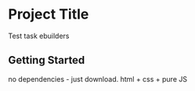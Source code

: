 # Project Title

Test task ebuilders

## Getting Started

no dependencies - just download. html + css + pure JS